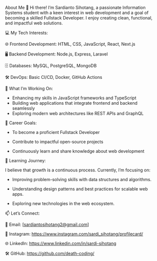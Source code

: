 About Me 👋
Hi there! I’m Sardianto Sihotang, a passionate Information Systems student with a keen interest in web development and a goal of becoming a skilled Fullstack Developer. I enjoy creating clean, functional, and impactful web solutions.

💻 My Tech Interests:


🌐 Frontend Development: HTML, CSS, JavaScript, React, Next.js

🖥️ Backend Development: Node.js, Express, Laravel

🗄️ Databases: MySQL, PostgreSQL, MongoDB

🛠️ DevOps: Basic CI/CD, Docker, GitHub Actions

🚀 What I’m Working On:


- Enhancing my skills in JavaScript frameworks and TypeScript
- Building web applications that integrate frontend and backend seamlessly
- Exploring modern web architectures like REST APIs and GraphQL
  
🎯 Career Goals:


- To become a proficient Fullstack Developer
  
- Contribute to impactful open-source projects

- Continuously learn and share knowledge about web development

🌱 Learning Journey:


I believe that growth is a continuous process. Currently, I’m focusing on:

- Improving problem-solving skills with data structures and algorithms.

- Understanding design patterns and best practices for scalable web apps.

- Exploring new technologies in the web ecosystem.

📫 Let’s Connect:


📧 Email: [sardiantosihotang2@gmail.com]

📸 Instagram: https://www.instagram.com/sardi_sihotang/profilecard/

🌐 LinkedIn: https://www.linkedin.com/in/sardi-sihotang

🛠️ GitHub: https://github.com/death-coding/
